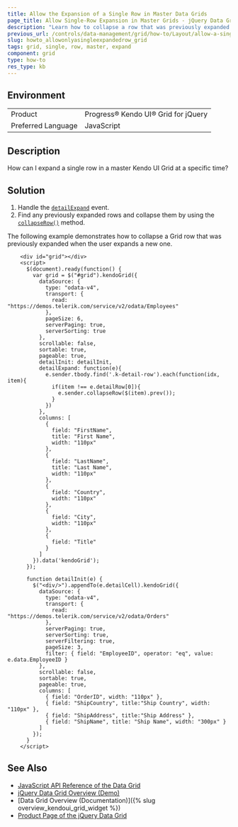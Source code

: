 ```yaml
---
title: Allow the Expansion of a Single Row in Master Data Grids
page_title: Allow Single-Row Expansion in Master Grids - jQuery Data Grid
description: "Learn how to collapse a row that was previously expanded when the user expands a new one in the Kendo UI Grid for jQuery."
previous_url: /controls/data-management/grid/how-to/Layout/allow-a-single-expanded-row-only
slug: howto_allowonlyasingleexpandedrow_grid
tags: grid, single, row, master, expand
component: grid
type: how-to
res_type: kb
---
```


## Environment

<table>
 <tr>
  <td>Product</td>
  <td>Progress® Kendo UI® Grid for jQuery</td>
 </tr>
 <tr>
  <td>Preferred Language</td>
  <td>JavaScript</td>
 </tr>
</table>

## Description

How can I expand a single row in a master Kendo UI Grid at a specific time?

## Solution

1. Handle the [`detailExpand`](https://docs.telerik.com/kendo-ui/api/javascript/ui/grid/events/detailexpand) event.
1. Find any previously expanded rows and collapse them by using the [`collapseRow()`](https://docs.telerik.com/kendo-ui/api/javascript/ui/grid/methods/collapserow) method.

The following example demonstrates how to collapse a Grid row that was previously expanded when the user expands a new one.

```dojo
	<div id="grid"></div>
	<script>
	  $(document).ready(function() {
	    var grid = $("#grid").kendoGrid({
	      dataSource: {
	        type: "odata-v4",
	        transport: {
	          read: "https://demos.telerik.com/service/v2/odata/Employees"
	        },
	        pageSize: 6,
	        serverPaging: true,
	        serverSorting: true
	      },
	      scrollable: false,
	      sortable: true,
	      pageable: true,
	      detailInit: detailInit,
	      detailExpand: function(e){
	        e.sender.tbody.find('.k-detail-row').each(function(idx, item){
	          if(item !== e.detailRow[0]){
	            e.sender.collapseRow($(item).prev());
	          }
	        })
	      },
	      columns: [
	        {
	          field: "FirstName",
	          title: "First Name",
	          width: "110px"
	        },
	        {
	          field: "LastName",
	          title: "Last Name",
	          width: "110px"
	        },
	        {
	          field: "Country",
	          width: "110px"
	        },
	        {
	          field: "City",
	          width: "110px"
	        },
	        {
	          field: "Title"
	        }
	      ]
	    }).data('kendoGrid');
	  });

	  function detailInit(e) {
	    $("<div/>").appendTo(e.detailCell).kendoGrid({
	      dataSource: {
	        type: "odata-v4",
	        transport: {
	          read: "https://demos.telerik.com/service/v2/odata/Orders"
	        },
	        serverPaging: true,
	        serverSorting: true,
	        serverFiltering: true,
	        pageSize: 3,
	        filter: { field: "EmployeeID", operator: "eq", value: e.data.EmployeeID }
	      },
	      scrollable: false,
	      sortable: true,
	      pageable: true,
	      columns: [
	        { field: "OrderID", width: "110px" },
	        { field: "ShipCountry", title:"Ship Country", width: "110px" },
	        { field: "ShipAddress", title:"Ship Address" },
	        { field: "ShipName", title: "Ship Name", width: "300px" }
	      ]
	    });
	  }
	</script>
```

## See Also

* [JavaScript API Reference of the Data Grid](/api/javascript/ui/grid)
* [jQuery Data Grid Overview (Demo)](https://demos.telerik.com/kendo-ui/grid/index)
* [Data Grid Overview (Documentation)]({% slug overview_kendoui_grid_widget %})
* [Product Page of the jQuery Data Grid](https://www.telerik.com/kendo-jquery-ui/data-grid-(table))
